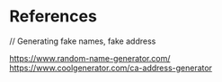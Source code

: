 # References

// Generating fake names, fake address

https://www.random-name-generator.com/
https://www.coolgenerator.com/ca-address-generator
